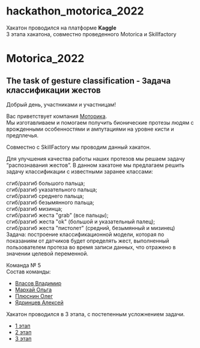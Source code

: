 # hackathon_motorica_2022  
Хакатон проводился на платформе **Kaggle**  
3 этапа хакатона, совместно проведенного Motorica и Skillfactory
# Motorica_2022  
## The task of gesture classification - Задача классификации жестов 

Добрый день, участниками и участницам!

Вас приветствует компания [Моторика](https://motorica.org/).  
Мы изготавливаем и помогаем получить бионические протезы людям с врожденными особенностями и ампутациями на уровне кисти и предплечья.

Совместно с SkillFactory мы проводим данный хакатон.

Для улучшения качества работы наших протезов мы решаем задачу “распознавания жестов”.
В данном хакатоне мы предлагаем решить задачу классификации с известными заранее классами:

сгиб/разгиб большого пальца;  
сгиб/разгиб указательного пальца;  
сгиб/разгиб среднего пальца;  
сгиб/разгиб безымянного пальца;  
сгиб/разгиб мизинца;  
сгиб/разгиб жеста "grab" (все пальцы);  
сгиб/разгиб жеста "ok" (большой и указательный палец);  
сгиб/разгиб жеста "пистолет" (средний, безымянный и мизинец)  
Задача: построение классификационной модели, которая по показаниям от датчиков будет определять жест, выполненный пользователем протеза во время записи данных, что отражено в значении целевой переменной.


Команда № 5  
Состав команды:

- [Власов Владимир](https://github.com/vip-v2a)
- [Мархай Ольга](https://github.com/OlgaMarkhai)
- [Плюснин Олег](https://github.com/cheef777)
- [Ядринцев Алексей](https://github.com/Yyalexx)  

Хакатон проводился в 3 этапа, с постепенным усложнением задачи.
- [1 этап](https://github.com/Yyalexx/hackathon_motorica_2022/tree/master/stage_1)  
- [2 этап](https://github.com/Yyalexx/hackathon_motorica_2022/tree/master/stage_2)  
- [3 этап](https://github.com/Yyalexx/hackathon_motorica_2022/tree/master/stage_3)